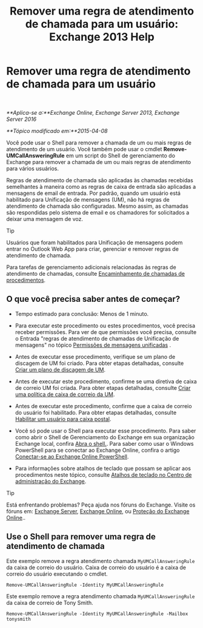 ﻿---
title: 'Remover uma regra de atendimento de chamada para um usuário: Exchange 2013 Help'
TOCTitle: Remover uma regra de atendimento de chamada para um usuário
ms:assetid: 1da3c5bc-7227-4b37-96f6-67ceefc084d5
ms:mtpsurl: https://technet.microsoft.com/pt-br/library/JJ898497(v=EXCHG.150)
ms:contentKeyID: 51407844
ms.date: 05/22/2018
mtps_version: v=EXCHG.150
ms.translationtype: MT
---

# Remover uma regra de atendimento de chamada para um usuário

 

_**Aplica-se a:**Exchange Online, Exchange Server 2013, Exchange Server 2016_

_**Tópico modificado em:**2015-04-08_

Você pode usar o Shell para remover a chamada de um ou mais regras de atendimento de um usuário. Você também pode usar o cmdlet **Remove-UMCallAnsweringRule** em um script do Shell de gerenciamento do Exchange para remover a chamada de um ou mais regras de atendimento para vários usuários.

Regras de atendimento de chamada são aplicadas às chamadas recebidas semelhantes à maneira como as regras de caixa de entrada são aplicadas a mensagens de email de entrada. Por padrão, quando um usuário está habilitado para Unificação de mensagens (UM), não há regras de atendimento de chamada são configuradas. Mesmo assim, as chamadas são respondidas pelo sistema de email e os chamadores for solicitados a deixar uma mensagem de voz.


> [!TIP]
> Usuários que foram habilitados para Unificação de mensagens podem entrar no Outlook Web App para criar, gerenciar e remover regras de atendimento de chamada.



Para tarefas de gerenciamento adicionais relacionadas às regras de atendimento de chamadas, consulte [Encaminhamento de chamadas de procedimentos](forwarding-calls-procedures-exchange-2013-help.md).

## O que você precisa saber antes de começar?

  - Tempo estimado para conclusão: Menos de 1 minuto.

  - Para executar este procedimento ou estes procedimentos, você precisa receber permissões. Para ver de que permissões você precisa, consulte o Entrada "regras de atendimento de chamadas de Unificação de mensagens" no tópico [Permissões de mensagens unificadas](unified-messaging-permissions-exchange-2013-help.md) .

  - Antes de executar esse procedimento, verifique se um plano de discagem de UM foi criado. Para obter etapas detalhadas, consulte [Criar um plano de discagem de UM](create-a-um-dial-plan-exchange-2013-help.md).

  - Antes de executar este procedimento, confirme se uma diretiva de caixa de correio UM foi criada. Para obter etapas detalhadas, consulte [Criar uma política de caixa de correio da UM](create-a-um-mailbox-policy-exchange-2013-help.md).

  - Antes de executar este procedimento, confirme que a caixa de correio do usuário foi habilitado. Para obter etapas detalhadas, consulte [Habilitar um usuário para caixa postal](enable-a-user-for-voice-mail-exchange-2013-help.md).

  - Você só pode usar o Shell para executar esse procedimento. Para saber como abrir o Shell de Gerenciamento do Exchange em sua organização Exchange local, confira [Abra o shell.](https://technet.microsoft.com/pt-br/library/dd638134\(v=exchg.150\)). Para saber como usar o Windows PowerShell para se conectar ao Exchange Online, confira o artigo [Conectar-se ao Exchange Online PowerShell](https://go.microsoft.com/fwlink/p/?linkid=396554).

  - Para informações sobre atalhos de teclado que possam se aplicar aos procedimentos neste tópico, consulte [Atalhos de teclado no Centro de administração do Exchange](keyboard-shortcuts-in-the-exchange-admin-center-exchange-online-protection-help.md).


> [!TIP]
> Está enfrentando problemas? Peça ajuda nos fóruns do Exchange. Visite os fóruns em: <A href="https://go.microsoft.com/fwlink/p/?linkid=60612">Exchange Server</A>, <A href="https://go.microsoft.com/fwlink/p/?linkid=267542">Exchange Online</A>, ou <A href="https://go.microsoft.com/fwlink/p/?linkid=285351">Proteção do Exchange Online</A>..



## Use o Shell para remover uma regra de atendimento de chamada

Este exemplo remove a regra atendimento chamada `MyUMCallAnsweringRule` da caixa de correio do usuário. Caixa de correio do usuário é a caixa de correio do usuário executando o cmdlet.

    Remove-UMCallAnsweringRule -Identity MyUMCallAnsweringRule

Este exemplo remove a regra atendimento chamada `MyUMCallAnsweringRule` da caixa de correio de Tony Smith.

    Remove-UMCallAnsweringRule -Identity MyUMCallAnsweringRule -Mailbox tonysmith

